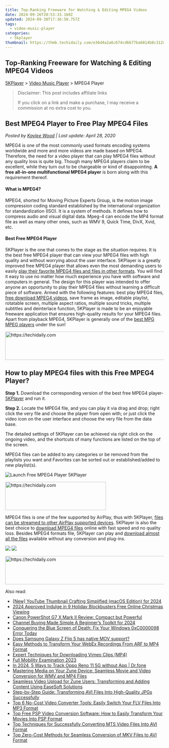 ```yaml
---
title: Top-Ranking Freeware for Watching & Editing MPEG4 Videos
date: 2024-09-26T20:53:33.160Z
updated: 2024-09-30T17:36:50.757Z
tags:
  - video-music-player
categories:
  - 5kplayer
thumbnail: https://thmb.techidaily.com/e36d4a2a6c674cd6677ba6814b8c312dcb4a11aef63558c23c156a0dfc593865.jpg
---
```


## Top-Ranking Freeware for Watching & Editing MPEG4 Videos

[5KPlayer](https://tools.techidaily.com/5kplayer/products/) \> [Video Music Player](https://tools.techidaily.com/5kplayer/video-music-player/) \> MPEG4 Player

>  Disclaimer: This post includes affiliate links
>
>  If you click on a link and make a purchase, I may receive a commission at no extra cost to you.
>

## Best MPEG4 Player to Free Play MPEG4 Files

 _Posted by [Kaylee Wood](https://www.quora.com/profile/Amanda-Hu-21) | Last update: April 28, 2020_

MPEG4 is one of the most commonly used formats encoding systems worldwide and more and more videos are made based on MPEG4\. Therefore, the need for a video player that can play MPEG4 files without any quality loss is quite big. Though many MPEG4 players claim to be excellent, while they turn out to be chargeable or kind of disappointing. **A free all-in-one multifunctional MPEG4 player** is born along with this requirement thereof.

#### **What is MPEG4?**

MPEG4, shorted for Moving Picture Experts Group, is the motion image compression coding standard established by the international organization for standardization (ISO). It is a system of methods. It defines how to compress audio and visual digital data. Mpeg-4 can encode the MP4 format file as well as many other ones, such as WMV 9, Quick Time, DivX, Xvid, etc. 

#### **Best Free MPEG4 Player**

5KPlayer is the one that comes to the stage as the situation requires. It is the best free MPEG4 player that can view your MPEG4 files with high quality and without worrying about the user interface. 5KPlayer is a greatly improved free MPEG4 player that allows even the most demanding users to easily [play their favorite MPEG4 files and files in other formats](https://tools.techidaily.com/5kplayer/video-music-player/). You will find it easy to use no matter how much experience you have with software and computers in general. The design for this player was intended to offer anyone an opportunity to play their MPEG4 files without learning a difficult piece of software. Armed with the following features: best play MPEG4 files, [free download MPEG4 videos](https://tools.techidaily.com/5kplayer/youtube-download/), save frame as image, editable playlist, rotatable screen, multiple aspect ratios, multiple sound tricks, multiple subtitles and deinterlace function, 5KPlayer is made to be an enjoyable freeware application that ensures high-quality results for your MPEG4 files. Apart from playback MPEG4, 5KPlayer is generally one of the [best MPG MPEG players](https://tools.techidaily.com/5kplayer/video-music-player/) under the sun!

<!-- affiliate ads begin -->
<a href="https://appsumo.8odi.net/c/5597632/2082529/7443" target="_top" id="2082529">
  <img src="//a.impactradius-go.com/display-ad/7443-2082529" border="0" alt="https://techidaily.com" width="728" height="90"/>
</a>
<img height="0" width="0" src="https://appsumo.8odi.net/i/5597632/2082529/7443" style="position:absolute;visibility:hidden;" border="0" />
<!-- affiliate ads end -->

## How to play MPEG4 files with this Free MPEG4 Player?

**Step 1\.** Download the corresponding version of the best free MPEG4 player-[5KPlayer](https://tools.techidaily.com/5kplayer/products/) and run it.

**Step 2.** Locate the MPEG4 file, and you can play it via drag and drop; right click the very file and choose the player from open with; or just click the video icon on the user interface and choose the very file from the data base.

The detailed settings of 5KPlayer can be achieved via right click on the ongoing video, and the shortcuts of many functions are listed on the top of the screen.

MPEG4 files can be added to any categories or be removed from the playlists you want and Favorites can be sorted out or established/added to new playlist(s).

![Launch Free MPEG4 Player 5KPlayer](https://www.5kplayer.com/video-music-player/img/youtube-0119-01.png) 

<!-- affiliate ads begin -->
<a href="https://wigfever.sjv.io/c/5597632/2014848/22899" target="_top" id="2014848">
  <img src="//a.impactradius-go.com/display-ad/22899-2014848" border="0" alt="https://techidaily.com" width="320" height="90"/>
</a>
<img height="0" width="0" src="https://wigfever.sjv.io/i/5597632/2014848/22899" style="position:absolute;visibility:hidden;" border="0" />
<!-- affiliate ads end -->

MPEG4 files is one of the few supported by AirPlay, thus with 5KPlayer, [files can be streamed to other AirPlay supported devices](https://tools.techidaily.com/5kplayer/airplay/). 5KPlayer is also the best choice to [download MPEG4 files](https://tools.techidaily.com/5kplayer/youtube-download/) online with fast speed and no quality loss. Besides MPEG4 formats file, 5KPlayer can play and [download almost all the files](https://tools.techidaily.com/5kplayer/youtube-download/) available without any conversion and plug-ins.

[![](https://www.5kplayer.com/video-music-player/../button/freedownbackwin.png)](https://tools.techidaily.com/5kplayer/products/) [![](https://www.5kplayer.com/video-music-player/../button/freedownbackmac.png)](https://tools.techidaily.com/5kplayer/products/)

<!-- affiliate ads begin -->
<a href="https://appsumo.8odi.net/c/5597632/2144287/7443" target="_top" id="2144287">
  <img src="//a.impactradius-go.com/display-ad/7443-2144287" border="0" alt="https://techidaily.com" width="600" height="90"/>
</a>
<img height="0" width="0" src="https://appsumo.8odi.net/i/5597632/2144287/7443" style="position:absolute;visibility:hidden;" border="0" />
<!-- affiliate ads end -->

<ins class="adsbygoogle"
     style="display:block"
     data-ad-format="autorelaxed"
     data-ad-client="ca-pub-7571918770474297"
     data-ad-slot="1223367746"></ins>

<ins class="adsbygoogle"
     style="display:block"
     data-ad-client="ca-pub-7571918770474297"
     data-ad-slot="8358498916"
     data-ad-format="auto"
     data-full-width-responsive="true"></ins>

<span class="atpl-alsoreadstyle">Also read:</span>
<div><ul>
<li><a href="https://youtube-lab.techidaily.com/outube-thumbnail-crafting-simplified-macos-edition-for-2024/"><u>[New] YouTube Thumbnail Crafting Simplified (macOS Edition) for 2024</u></a></li>
<li><a href="https://youtube-help.techidaily.com/2024-approved-indulge-in-9-holiday-blockbusters-free-online-christmas-viewing/"><u>2024 Approved Indulge in 9 Holiday Blockbusters Free Online Christmas Viewing</u></a></li>
<li><a href="https://buynow-tips.techidaily.com/canon-powershot-g7-x-mark-ii-review-compact-but-powerful/"><u>Canon PowerShot G7 X Mark II Review: Compact but Powerful</u></a></li>
<li><a href="https://youtube-clips.techidaily.com/channel-buying-made-simple-a-beginners-toolkit-for-2024/"><u>Channel Buying Made Simple A Beginner’s Toolkit for 2024</u></a></li>
<li><a href="https://win-howtos.techidaily.com/1723208118591-conquering-the-blue-screen-of-death-fix-your-windows-0xc0000098-error-today/"><u>Conquering the Blue Screen of Death: Fix Your Windows 0xC0000098 Error Today</u></a></li>
<li><a href="https://phone-solutions.techidaily.com/does-samsung-galaxy-z-flip-5-has-native-mov-support-by-aiseesoft-video-converter-play-mov-on-android/"><u>Does Samsung Galaxy Z Flip 5 has native MOV support?</u></a></li>
<li><a href="https://media-tips.techidaily.com/easy-methods-to-transform-your-webex-recordings-from-arf-to-mp4-format/"><u>Easy Methods to Transform Your WebEx Recordings From ARF to MP4 Format</u></a></li>
<li><a href="https://vimeo-videos.techidaily.com/expert-techniques-for-downloading-vimeo-clips-mp4/"><u>Expert Techniques for Downloading Vimeo Clips (MP4)</u></a></li>
<li><a href="https://extra-hints.techidaily.com/full-mobility-examination-2023/"><u>Full Mobility Examination 2023</u></a></li>
<li><a href="https://android-location-track.techidaily.com/in-2024-5-ways-to-track-oppo-reno-11-5g-without-app-drfone-by-drfone-virtual-android/"><u>In 2024, 5 Ways to Track Oppo Reno 11 5G without App | Dr.fone</u></a></li>
<li><a href="https://media-tips.techidaily.com/mastering-media-on-your-zune-device-seamless-movie-and-video-conversion-for-wmv-and-mp4-files/"><u>Mastering Media on Your Zune Device: Seamless Movie and Video Conversion for WMV and MP4 Files</u></a></li>
<li><a href="https://media-tips.techidaily.com/seamless-video-upload-for-zune-users-transforming-and-adding-content-using-easesoft-solutions/"><u>Seamless Video Upload for Zune Users: Transforming and Adding Content Using EaseSoft Solutions</u></a></li>
<li><a href="https://media-tips.techidaily.com/step-by-step-guide-transforming-avi-files-into-high-quality-jpgs-successfully/"><u>Step-by-Step Guide: Transforming AVI Files Into High-Quality JPGs Successfully</u></a></li>
<li><a href="https://media-tips.techidaily.com/top-6-no-cost-video-converter-tools-easily-switch-your-flv-files-into-mp3-format/"><u>Top 6 No-Cost Video Converter Tools: Easily Switch Your FLV Files Into MP3 Format</u></a></li>
<li><a href="https://media-tips.techidaily.com/top-free-psp-video-conversion-software-how-to-easily-transform-your-movies-into-psp-format/"><u>Top Free PSP Video Conversion Software: How to Easily Transform Your Movies Into PSP Format</u></a></li>
<li><a href="https://media-tips.techidaily.com/top-techniques-for-successfully-converting-mts-video-files-into-avi-format/"><u>Top Techniques for Successfully Converting MTS Video Files Into AVI Format</u></a></li>
<li><a href="https://media-tips.techidaily.com/top-zero-cost-methods-for-seamless-conversion-of-mkv-files-to-avi-format/"><u>Top Zero-Cost Methods for Seamless Conversion of MKV Files to AVI Format</u></a></li>
</ul></div>

